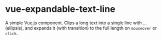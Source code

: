 # vue-expandable-text-line
A simple Vue.js component. Clips a long text into a single line with … (ellipsis), and expands it (with transition) to the full length on `mouseover` or `click`.
